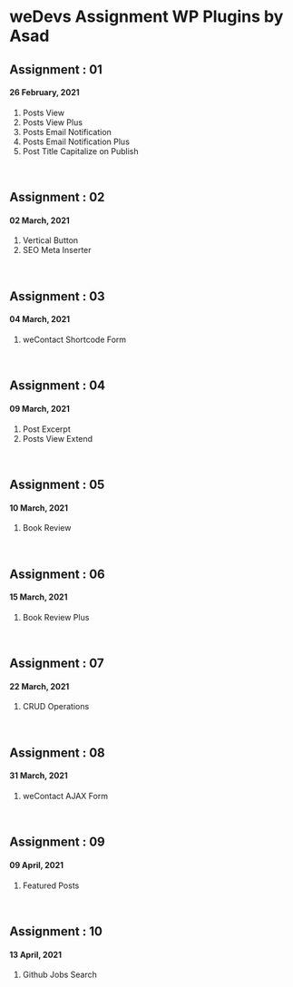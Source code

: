 # weDevs Assignment WP Plugins by Asad

<h2>Assignment : 01</h2>
<h4>26 February, 2021</h4>
<ol>
  <li>Posts View</li>
  <li>Posts View Plus</li>
  <li>Posts Email Notification</li>
  <li>Posts Email Notification Plus</li>
  <li>Post Title Capitalize on Publish</li>
</ol>
<br>

<h2>Assignment : 02</h2>
<h4>02 March, 2021</h4>
<ol>
  <li>Vertical Button</li>
  <li>SEO Meta Inserter</li>
</ol>
<br>

<h2>Assignment : 03</h2>
<h4>04 March, 2021</h4>
<ol>
  <li>weContact Shortcode Form</li>
</ol>
<br>

<h2>Assignment : 04</h2>
<h4>09 March, 2021</h4>
<ol>
  <li>Post Excerpt</li>
  <li>Posts View Extend</li>
</ol>
<br>

<h2>Assignment : 05</h2>
<h4>10 March, 2021</h4>
<ol>
  <li>Book Review</li>
</ol>
<br>

<h2>Assignment : 06</h2>
<h4>15 March, 2021</h4>
<ol>
  <li>Book Review Plus</li>
</ol>
<br>

<h2>Assignment : 07</h2>
<h4>22 March, 2021</h4>
<ol>
  <li>CRUD Operations</li>
</ol>
<br>

<h2>Assignment : 08</h2>
<h4>31 March, 2021</h4>
<ol>
  <li>weContact AJAX Form</li>
</ol>
<br>

<h2>Assignment : 09</h2>
<h4>09 April, 2021</h4>
<ol>
  <li>Featured Posts</li>
</ol>
<br>

<h2>Assignment : 10</h2>
<h4>13 April, 2021</h4>
<ol>
  <li>Github Jobs Search</li>
</ol>
<br>
